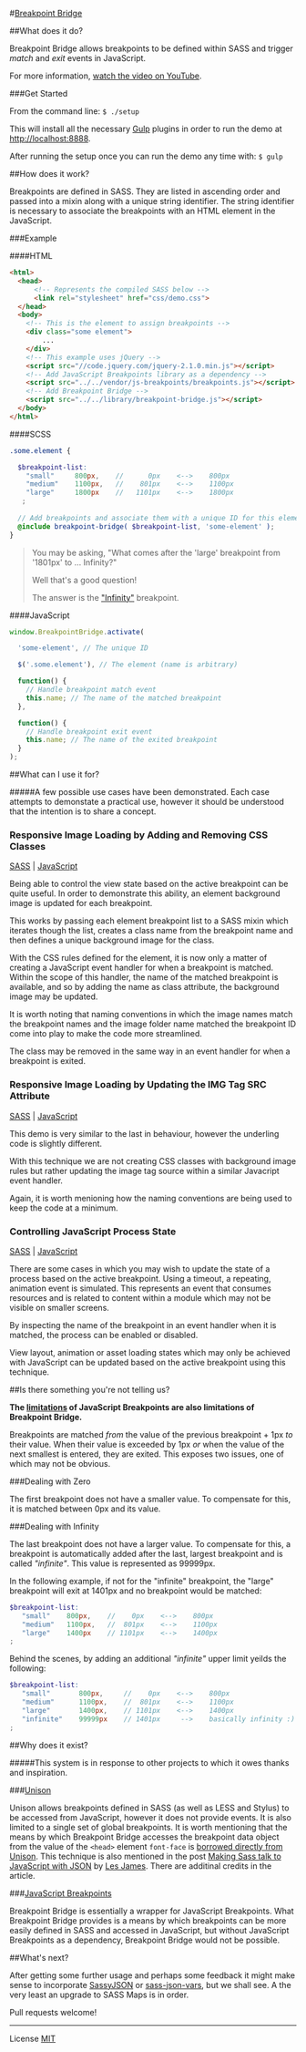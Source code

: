 #[Breakpoint Bridge](http://raypatterson.github.io/breakpoint-bridge/)

##What does it do?

Breakpoint Bridge allows breakpoints to be defined within SASS and trigger _match_ and _exit_ events in JavaScript.

For more information, [watch the video on YouTube](https://www.youtube.com/watch?v=YX3QUPNBeTE).

###Get Started

From the command line: `$ ./setup`

This will install all the necessary [Gulp](http://gulpjs.com/) plugins in order to run the demo at [http://localhost:8888](http://localhost:8888).

After running the setup once you can run the demo any time with: `$ gulp`

##How does it work?

Breakpoints are defined in SASS. They are listed in ascending order and passed into a mixin along with a unique string identifier. The string identifier is necessary to associate the breakpoints with an HTML element in the JavaScript. 

###Example

####HTML
```html
<html>
  <head>
      <!-- Represents the compiled SASS below -->
      <link rel="stylesheet" href="css/demo.css">
  </head>
  <body>
  	<!-- This is the element to assign breakpoints -->
    <div class="some element">
    	...
    </div>
    <!-- This example uses jQuery -->
    <script src="//code.jquery.com/jquery-2.1.0.min.js"></script>
  	<!-- Add JavaScript Breakpoints library as a dependency -->
    <script src="../../vendor/js-breakpoints/breakpoints.js"></script>
  	<!-- Add Breakpoint Bridge -->
    <script src="../../library/breakpoint-bridge.js"></script>
  </body>
</html>

```

####SCSS
```scss
.some.element {

  $breakpoint-list:
    "small"     800px,    //      0px    <-->    800px
    "medium"    1100px,   //    801px    <-->    1100px
    "large"     1800px    //   1101px    <-->    1800px
   ;
  
  // Add breakpoints and associate them with a unique ID for this element.
  @include breakpoint-bridge( $breakpoint-list, 'some-element' ); 
}

```

> You may be asking, "What comes after the 'large' breakpoint from '1801px' to … Infinity?" 
> 
> Well that's a good question! 
>
> The answer is the ["Infinity"](#infinity) breakpoint.

####JavaScript
```javascript
window.BreakpointBridge.activate(

  'some-element', // The unique ID

  $('.some.element'), // The element (name is arbitrary)

  function() {
    // Handle breakpoint match event
    this.name; // The name of the matched breakpoint
  }, 

  function() {
    // Handle breakpoint exit event
    this.name; // The name of the exited breakpoint
  }
);

```

##What can I use it for?

#####A few possible use cases have been demonstrated. Each case attempts to demonstate a practical use, however it should be understood that the intention is to share a concept. 

### Responsive Image Loading by Adding and Removing CSS Classes

[SASS](https://github.com/RayPatterson/breakpoint-bridge/blob/master/demo/source/sass/_demo-background-image.scss) | [JavaScript](https://github.com/RayPatterson/breakpoint-bridge/blob/master/demo/source/js/demo-background-image.js)

Being able to control the view state based on the active breakpoint can be quite useful. In order to demonstrate this ability, an element background image is updated for each breakpoint. 

This works by passing each element breakpoint list to a SASS mixin which iterates though the list, creates a class name from the breakpoint name and then defines a unique background image for the class.

With the CSS rules defined for the element, it is now only a matter of creating a JavaScript event handler for when a breakpoint is matched. Within the scope of this handler, the name of the matched breakpoint is available, and so by adding the name as class attribute, the background image may be updated.

It is worth noting that naming conventions in which the image names match the breakpoint names and the image folder name matched the breakpoint ID come into play to make the code more streamlined.

The class may be removed in the same way in an event handler for when a breakpoint is exited.

### Responsive Image Loading by Updating the IMG Tag SRC Attribute

[SASS](https://github.com/RayPatterson/breakpoint-bridge/blob/master/demo/source/sass/_demo-inline-image.scss) | [JavaScript](https://github.com/RayPatterson/breakpoint-bridge/blob/master/demo/source/js/demo-inline-image.js)

This demo is very similar to the last in behaviour, however the underling code is slightly different.

With this technique we are not creating CSS classes with background image rules but rather updating the image tag source within a similar Javacript event handler.

Again, it is worth menioning how the naming conventions are being used to keep the code at a minimum.

### Controlling JavaScript Process State

[SASS](https://github.com/RayPatterson/breakpoint-bridge/blob/master/demo/source/sass/_demo-process-state.scss) | [JavaScript](https://github.com/RayPatterson/breakpoint-bridge/blob/master/demo/source/js/demo-process-state.js)

There are some cases in which you may wish to update the state of a process based on the active breakpoint. Using a timeout, a repeating, animation event is simulated. This represents an event that consumes resources and is related to content within a module which may not be visible on smaller screens. 

By inspecting the name of the breakpoint in an event handler when it is matched, the process can be enabled or disabled.

View layout, animation or asset loading states which may only be achieved with JavaScript can be updated based on the active breakpoint using this technique.

##Is there something you're not telling us?

**The [limitations](https://github.com/14islands/js-breakpoints#limitations) of JavaScript Breakpoints are also limitations of Breakpoint Bridge.**

Breakpoints are matched _from_ the value of the previous breakpoint + 1px _to_ their value. When their value is exceeded by 1px _or_ when the value of the next smallest is entered, they are exited. This exposes two issues, one of which may not be obvious.

###Dealing with Zero

The first breakpoint does not have a smaller value. To compensate for this, it is matched between 0px and its value.

<a name="infinity"></a>
###Dealing with Infinity

The last breakpoint does not have a larger value. To compensate for this, a breakpoint is automatically added after the last, largest breakpoint and is called *"infinite"*. This value is represented as 99999px.

In the following example, if not for the "infinite" breakpoint, the "large" breakpoint will exit at 1401px and no breakpoint would be matched:

```scss
$breakpoint-list:
   "small"    800px,    //    0px    <-->    800px
   "medium"   1100px,   //  801px    <-->    1100px
   "large"    1400px    // 1101px    <-->    1400px
;
```

Behind the scenes, by adding an additional *"infinite"* upper limit yeilds the following:

```scss
$breakpoint-list:
   "small"       800px,     //    0px    <-->    800px
   "medium"      1100px,    //  801px    <-->    1100px
   "large"       1400px,    // 1101px    <-->    1400px
   "infinite"    99999px    // 1401px     -->    basically infinity :)
;
```


##Why does it exist?

#####This system is in response to other projects to which it owes thanks and inspiration.

###[Unison](http://bjork24.github.io/Unison/)

Unison allows breakpoints defined in SASS (as well as LESS and Stylus) to be accessed from JavaScript, however it does not provide events. It is also limited to a single set of global breakpoints. It is worth mentioning that the means by which Breakpoint Bridge accesses the breakpoint data object from the value of the `<head>` element `font-face` is [borrowed directly from Unison](https://github.com/bjork24/Unison/blob/master/css/_breakpoints.scss#L34-L39). This technique is also mentioned in the post [Making Sass talk to JavaScript with JSON](http://css-tricks.com/making-sass-talk-to-javascript-with-json/) by [Les James](https://github.com/lesjames). There are additinal credits in the article.

###[JavaScript Breakpoints](https://github.com/14islands/js-breakpoints)

Breakpoint Bridge is essentially a wrapper for JavaScript Breakpoints. What Breakpoint Bridge provides is a means by which breakpoints can be more easily defined in SASS and accessed in JavaScript, but without JavaScript Breakpoints as a dependency, Breakpoint Bridge would not be possible. 

##What's next?

After getting some further usage and perhaps some feedback it might make sense to incorporate [SassyJSON](http://hugogiraudel.com/2014/01/20/json-in-sass/) or [sass-json-vars](http://viget.com/extend/sharing-data-between-sass-and-javascript-with-json), but we shall see. A the very least an upgrade to SASS Maps is in order. 

Pull requests welcome!

---

License [MIT](https://raw.github.com/RayPatterson/breakpoint-bridge/master/LICENSE)
